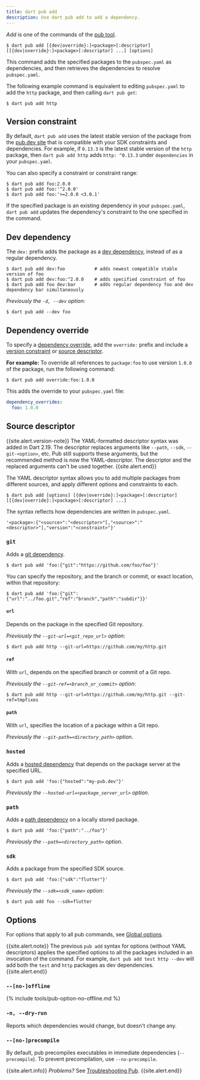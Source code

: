 ```yaml
---
title: dart pub add
description: Use dart pub add to add a dependency.
---
```


_Add_ is one of the commands of the [pub tool](/tools/pub/cmd).

```nocode
$ dart pub add [{dev|override}:]<package>[:descriptor] [[{dev|override}:]<package>[:descriptor] ...] [options]
```

This command adds the specified packages to the `pubspec.yaml` as dependencies,
and then retrieves the dependencies to resolve `pubspec.yaml`.

The following example command is equivalent to
editing `pubspec.yaml` to add the `http` package,
and then calling `dart pub get`:

```terminal
$ dart pub add http
```

## Version constraint

By default, `dart pub add` uses the
latest stable version of the package from the [pub.dev site]({{site.pub}})
that is compatible with your SDK constraints and dependencies.
For example, if `0.13.3` is the latest stable version of the `http` package,
then `dart pub add http` adds `http: ^0.13.3`
under `dependencies` in your `pubspec.yaml`.

You can also specify a constraint or constraint range:

```terminal
$ dart pub add foo:2.0.0
$ dart pub add foo:'^2.0.0'
$ dart pub add foo:'>=2.0.0 <3.0.1'
```

If the specified package is an existing dependency in your `pubspec.yaml`,
`dart pub add` updates the dependency's constraint
to the one specified in the command.

## Dev dependency

The `dev:` prefix adds the package as a [dev dependency][],
instead of as a regular dependency.

[dev dependency]: /tools/pub/dependencies#dev-dependencies

```terminal
$ dart pub add dev:foo           # adds newest compatible stable version of foo
$ dart pub add dev:foo:^2.0.0    # adds specified constraint of foo
$ dart pub add foo dev:bar       # adds regular dependency foo and dev dependency bar simultaneously
```

_Previously the `-d, --dev` option_:

```terminal
$ dart pub add --dev foo
```

## Dependency override

To specify a [dependency override][], add the `override:` prefix and
include a [version constraint](#version-constraint) or
[source descriptor](#source-descriptor).

[dependency override]: /tools/pub/dependencies#dependency-overrides

**For example:** To override all references to `package:foo`
to use version `1.0.0` of the package,
run the following command:

```terminal
$ dart pub add override:foo:1.0.0
```

This adds the override to your `pubspec.yaml` file:

```yaml
dependency_overrides:
  foo: 1.0.0
```

## Source descriptor

{{site.alert.version-note}}
  The YAML-formatted descriptor syntax was added in Dart 2.19.
  The descriptor replaces arguments like
  `--path`, `--sdk`, `--git-<option>`, etc.
  Pub still supports these arguments, but
  the recommended method is now the YAML-descriptor.
  The descriptor and the replaced arguments can't be used together.
{{site.alert.end}}

The YAML descriptor syntax allows you to add 
multiple packages from different sources, and 
apply different options and constraints to each.

```nocode
$ dart pub add [options] [{dev|override}:]<package>[:descriptor] [[{dev|override}:]<package>[:descriptor] ...]
```

The syntax reflects how dependencies are written in `pubspec.yaml`.

```nocode
'<package>:{"<source>":"<descriptor>"[,"<source>":"<descriptor>"],"version":"<constraint>"}'
```

### `git`

Adds a [git dependency](/tools/pub/dependencies#git-packages).

```terminal
$ dart pub add 'foo:{"git":"https://github.com/foo/foo"}'
```

You can specify the repository, and the branch or commit, or exact location,
within that repository:

```terminal
$ dart pub add 'foo:{"git":{"url":"../foo.git","ref":"branch","path":"subdir"}}'
```

#### `url`

Depends on the package in the specified Git repository.

_Previously the `--git-url=<git_repo_url>` option_:

```terminal
$ dart pub add http --git-url=https://github.com/my/http.git
```

#### `ref`

With `url`, depends on the specified branch or commit of a Git repo.

_Previously the `--git-ref=<branch_or_commit>` option_:

```terminal
$ dart pub add http --git-url=https://github.com/my/http.git --git-ref=tmpfixes
```

#### `path`

With `url`, specifies the location of a package within a Git repo.

_Previously the `--git-path=<directory_path>` option_.

### `hosted`

Adds a [hosted dependency][] that depends on
the package server at the specified URL.

```terminal
$ dart pub add 'foo:{"hosted":"my-pub.dev"}'
```

_Previously the `--hosted-url=<package_server_url>` option_.

[hosted dependency]: /tools/pub/dependencies#hosted-packages

### `path`

Adds a [path dependency][] on a locally stored package.

```terminal
$ dart pub add 'foo:{"path":"../foo"}'
```

_Previously the `--path=<directory_path>` option_.

[path dependency]: /tools/pub/dependencies#path-packages

### `sdk`

Adds a package from the specified SDK source.

```terminal
$ dart pub add 'foo:{"sdk":"flutter"}'
```

_Previously the `--sdk=<sdk_name>` option_:

```terminal
$ dart pub add foo --sdk=flutter
```

## Options

For options that apply to all pub commands, see
[Global options](/tools/pub/cmd#global-options).

{{site.alert.note}}
  The previous `pub add` syntax for options
  (without YAML descriptors) applies the
  specified options to all the packages
  included in an invocation of the command.
  For example, `dart pub add test http --dev`
  will add both the `test` and `http` packages
  as dev dependencies.
{{site.alert.end}}

### `--[no-]offline`

{% include tools/pub-option-no-offline.md %}

### `-n, --dry-run`

Reports which dependencies would change,
but doesn't change any.

### `--[no-]precompile`

By default, pub precompiles executables
in immediate dependencies (`--precompile`).
To prevent precompilation, use `--no-precompile`.

{{site.alert.info}}
  *Problems?*
  See [Troubleshooting Pub](/tools/pub/troubleshoot).
{{site.alert.end}}
